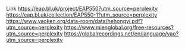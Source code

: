 Link https://eap.bl.uk/project/EAP550?utm_source=perplexity
https://eap.bl.uk/collection/EAP550-1?utm_source=perplexity
https://www.yaoken.org/data-room/data/hehongyi.pdf?utm_source=perplexity
https://www.mienglobal.org/free-resources?utm_source=perplexity
https://globalrecordings.net/en/language/yao?utm_source=perplexity